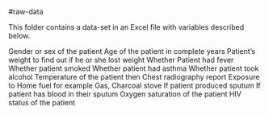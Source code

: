 #raw-data

This folder contains a  data-set in an Excel file with variables described below.

Gender or sex of the patient
	Age of the patient in complete years
	Patient’s weight to find out if he or she lost weight
	Whether Patient had fever
	Whether patient smoked
  Whether patient had asthma
	Whether patient took alcohol
	Temperature of the patient then
	Chest radiography report
	Exposure to Home fuel for example Gas, Charcoal stove
  If patient produced sputum
	If patient has blood in their sputum
	Oxygen saturation of the patient
  HIV status of the patient







